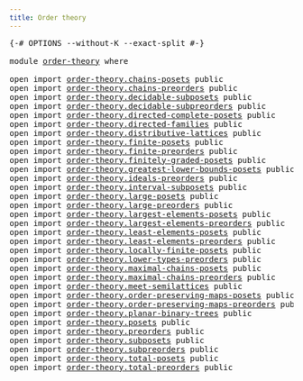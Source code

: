 ```yaml
---
title: Order theory
---
```


<pre class="Agda"><a id="38" class="Symbol">{-#</a> <a id="42" class="Keyword">OPTIONS</a> <a id="50" class="Pragma">--without-K</a> <a id="62" class="Pragma">--exact-split</a> <a id="76" class="Symbol">#-}</a>

<a id="81" class="Keyword">module</a> <a id="88" href="order-theory.html" class="Module">order-theory</a> <a id="101" class="Keyword">where</a>

<a id="108" class="Keyword">open</a> <a id="113" class="Keyword">import</a> <a id="120" href="order-theory.chains-posets.html" class="Module">order-theory.chains-posets</a> <a id="147" class="Keyword">public</a>
<a id="154" class="Keyword">open</a> <a id="159" class="Keyword">import</a> <a id="166" href="order-theory.chains-preorders.html" class="Module">order-theory.chains-preorders</a> <a id="196" class="Keyword">public</a>
<a id="203" class="Keyword">open</a> <a id="208" class="Keyword">import</a> <a id="215" href="order-theory.decidable-subposets.html" class="Module">order-theory.decidable-subposets</a> <a id="248" class="Keyword">public</a>
<a id="255" class="Keyword">open</a> <a id="260" class="Keyword">import</a> <a id="267" href="order-theory.decidable-subpreorders.html" class="Module">order-theory.decidable-subpreorders</a> <a id="303" class="Keyword">public</a>
<a id="310" class="Keyword">open</a> <a id="315" class="Keyword">import</a> <a id="322" href="order-theory.directed-complete-posets.html" class="Module">order-theory.directed-complete-posets</a> <a id="360" class="Keyword">public</a>
<a id="367" class="Keyword">open</a> <a id="372" class="Keyword">import</a> <a id="379" href="order-theory.directed-families.html" class="Module">order-theory.directed-families</a> <a id="410" class="Keyword">public</a>
<a id="417" class="Keyword">open</a> <a id="422" class="Keyword">import</a> <a id="429" href="order-theory.distributive-lattices.html" class="Module">order-theory.distributive-lattices</a> <a id="464" class="Keyword">public</a>
<a id="471" class="Keyword">open</a> <a id="476" class="Keyword">import</a> <a id="483" href="order-theory.finite-posets.html" class="Module">order-theory.finite-posets</a> <a id="510" class="Keyword">public</a>
<a id="517" class="Keyword">open</a> <a id="522" class="Keyword">import</a> <a id="529" href="order-theory.finite-preorders.html" class="Module">order-theory.finite-preorders</a> <a id="559" class="Keyword">public</a>
<a id="566" class="Keyword">open</a> <a id="571" class="Keyword">import</a> <a id="578" href="order-theory.finitely-graded-posets.html" class="Module">order-theory.finitely-graded-posets</a> <a id="614" class="Keyword">public</a>
<a id="621" class="Keyword">open</a> <a id="626" class="Keyword">import</a> <a id="633" href="order-theory.greatest-lower-bounds-posets.html" class="Module">order-theory.greatest-lower-bounds-posets</a> <a id="675" class="Keyword">public</a>
<a id="682" class="Keyword">open</a> <a id="687" class="Keyword">import</a> <a id="694" href="order-theory.ideals-preorders.html" class="Module">order-theory.ideals-preorders</a> <a id="724" class="Keyword">public</a>
<a id="731" class="Keyword">open</a> <a id="736" class="Keyword">import</a> <a id="743" href="order-theory.interval-subposets.html" class="Module">order-theory.interval-subposets</a> <a id="775" class="Keyword">public</a>
<a id="782" class="Keyword">open</a> <a id="787" class="Keyword">import</a> <a id="794" href="order-theory.large-posets.html" class="Module">order-theory.large-posets</a> <a id="820" class="Keyword">public</a>
<a id="827" class="Keyword">open</a> <a id="832" class="Keyword">import</a> <a id="839" href="order-theory.large-preorders.html" class="Module">order-theory.large-preorders</a> <a id="868" class="Keyword">public</a>
<a id="875" class="Keyword">open</a> <a id="880" class="Keyword">import</a> <a id="887" href="order-theory.largest-elements-posets.html" class="Module">order-theory.largest-elements-posets</a> <a id="924" class="Keyword">public</a>
<a id="931" class="Keyword">open</a> <a id="936" class="Keyword">import</a> <a id="943" href="order-theory.largest-elements-preorders.html" class="Module">order-theory.largest-elements-preorders</a> <a id="983" class="Keyword">public</a>
<a id="990" class="Keyword">open</a> <a id="995" class="Keyword">import</a> <a id="1002" href="order-theory.least-elements-posets.html" class="Module">order-theory.least-elements-posets</a> <a id="1037" class="Keyword">public</a>
<a id="1044" class="Keyword">open</a> <a id="1049" class="Keyword">import</a> <a id="1056" href="order-theory.least-elements-preorders.html" class="Module">order-theory.least-elements-preorders</a> <a id="1094" class="Keyword">public</a>
<a id="1101" class="Keyword">open</a> <a id="1106" class="Keyword">import</a> <a id="1113" href="order-theory.locally-finite-posets.html" class="Module">order-theory.locally-finite-posets</a> <a id="1148" class="Keyword">public</a>
<a id="1155" class="Keyword">open</a> <a id="1160" class="Keyword">import</a> <a id="1167" href="order-theory.lower-types-preorders.html" class="Module">order-theory.lower-types-preorders</a> <a id="1202" class="Keyword">public</a>
<a id="1209" class="Keyword">open</a> <a id="1214" class="Keyword">import</a> <a id="1221" href="order-theory.maximal-chains-posets.html" class="Module">order-theory.maximal-chains-posets</a> <a id="1256" class="Keyword">public</a>
<a id="1263" class="Keyword">open</a> <a id="1268" class="Keyword">import</a> <a id="1275" href="order-theory.maximal-chains-preorders.html" class="Module">order-theory.maximal-chains-preorders</a> <a id="1313" class="Keyword">public</a>
<a id="1320" class="Keyword">open</a> <a id="1325" class="Keyword">import</a> <a id="1332" href="order-theory.meet-semilattices.html" class="Module">order-theory.meet-semilattices</a> <a id="1363" class="Keyword">public</a>
<a id="1370" class="Keyword">open</a> <a id="1375" class="Keyword">import</a> <a id="1382" href="order-theory.order-preserving-maps-posets.html" class="Module">order-theory.order-preserving-maps-posets</a> <a id="1424" class="Keyword">public</a>
<a id="1431" class="Keyword">open</a> <a id="1436" class="Keyword">import</a> <a id="1443" href="order-theory.order-preserving-maps-preorders.html" class="Module">order-theory.order-preserving-maps-preorders</a> <a id="1488" class="Keyword">public</a>
<a id="1495" class="Keyword">open</a> <a id="1500" class="Keyword">import</a> <a id="1507" href="order-theory.planar-binary-trees.html" class="Module">order-theory.planar-binary-trees</a> <a id="1540" class="Keyword">public</a>
<a id="1547" class="Keyword">open</a> <a id="1552" class="Keyword">import</a> <a id="1559" href="order-theory.posets.html" class="Module">order-theory.posets</a> <a id="1579" class="Keyword">public</a>
<a id="1586" class="Keyword">open</a> <a id="1591" class="Keyword">import</a> <a id="1598" href="order-theory.preorders.html" class="Module">order-theory.preorders</a> <a id="1621" class="Keyword">public</a>
<a id="1628" class="Keyword">open</a> <a id="1633" class="Keyword">import</a> <a id="1640" href="order-theory.subposets.html" class="Module">order-theory.subposets</a> <a id="1663" class="Keyword">public</a>
<a id="1670" class="Keyword">open</a> <a id="1675" class="Keyword">import</a> <a id="1682" href="order-theory.subpreorders.html" class="Module">order-theory.subpreorders</a> <a id="1708" class="Keyword">public</a>
<a id="1715" class="Keyword">open</a> <a id="1720" class="Keyword">import</a> <a id="1727" href="order-theory.total-posets.html" class="Module">order-theory.total-posets</a> <a id="1753" class="Keyword">public</a>
<a id="1760" class="Keyword">open</a> <a id="1765" class="Keyword">import</a> <a id="1772" href="order-theory.total-preorders.html" class="Module">order-theory.total-preorders</a> <a id="1801" class="Keyword">public</a>
</pre>